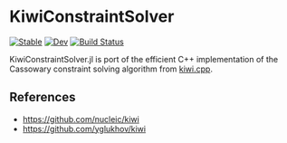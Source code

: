 # KiwiConstraintSolver

[![Stable](https://img.shields.io/badge/docs-stable-blue.svg)](https://kdheepak.github.io/KiwiConstraintSolver.jl/stable/)
[![Dev](https://img.shields.io/badge/docs-dev-blue.svg)](https://kdheepak.github.io/KiwiConstraintSolver.jl/dev/)
[![Build Status](https://github.com/kdheepak/KiwiConstraintSolver.jl/actions/workflows/CI.yml/badge.svg?branch=main)](https://github.com/kdheepak/KiwiConstraintSolver.jl/actions/workflows/CI.yml?query=branch%3Amain)

KiwiConstraintSolver.jl is port of the efficient C++ implementation of the Cassowary constraint solving algorithm from [kiwi.cpp](https://github.com/nucleic/kiwi).

## References

- https://github.com/nucleic/kiwi
- https://github.com/yglukhov/kiwi
